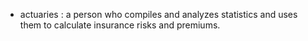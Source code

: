 - actuaries : a person who compiles and analyzes statistics and uses them to calculate insurance risks and premiums.
